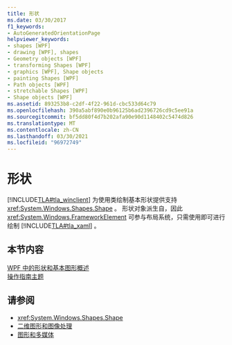 ```yaml
---
title: 形状
ms.date: 03/30/2017
f1_keywords:
- AutoGeneratedOrientationPage
helpviewer_keywords:
- shapes [WPF]
- drawing [WPF], shapes
- Geometry objects [WPF]
- transforming Shapes [WPF]
- graphics [WPF], Shape objects
- painting Shapes [WPF]
- Path objects [WPF]
- stretchable Shapes [WPF]
- Shape objects [WPF]
ms.assetid: 893253b8-c2df-4f22-961d-cbc533d64c79
ms.openlocfilehash: 390a5abf890e0b96125b6ad2396726cd9c5ee91a
ms.sourcegitcommit: bf5dd80f4d7b202afa90e90d1148402c5474d826
ms.translationtype: MT
ms.contentlocale: zh-CN
ms.lasthandoff: 03/30/2021
ms.locfileid: "96972749"
---
```

# <a name="shapes"></a>形状
[!INCLUDE[TLA#tla_winclient](../../../includes/tlasharptla-winclient-md.md)] 为使用类绘制基本形状提供支持 <xref:System.Windows.Shapes.Shape> 。 形状对象派生自，因此 <xref:System.Windows.FrameworkElement> 可参与布局系统，只需使用即可进行绘制 [!INCLUDE[TLA#tla_xaml](../../../includes/tlasharptla-xaml-md.md)] 。  
  
## <a name="in-this-section"></a>本节内容  
 [WPF 中的形状和基本图形概述](shapes-and-basic-drawing-in-wpf-overview.md)  
 [操作指南主题](shapes-how-to-topics.md)  
  
## <a name="see-also"></a>请参阅

- <xref:System.Windows.Shapes.Shape>
- [二维图形和图像处理](../advanced/optimizing-performance-2d-graphics-and-imaging.md)
- [图形和多媒体](index.md)
